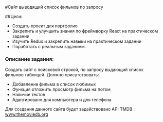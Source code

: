 #Сайт выводящий список фильмов по запросу

##Цели:
- Создать проект для портфолио
- Закрепить и улучшить знания по фреймворку React на практическом задании
- Изучить Redux и закрепить навыки на практическом задании
- Поработать с реальным заданием.

### Описание задания:

Создать сайт с поисковой строкой, по запросу выдающий список фильмов таблицей.
Должно присутствовать:
- Добавление фильма в список любимых
- Функция отложить просмотр фильма на потом
- Наличие тестов
- Адаптировано для компьютера и для телефона

Для создания данного сайта будет задействовано API TMDB : www.themoviedb.org